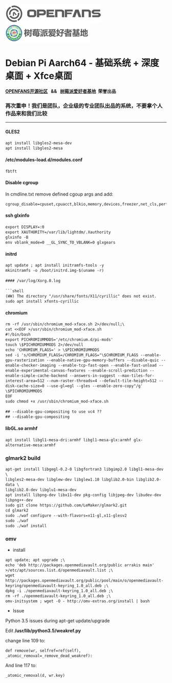 ![openfans](/images/openfans.png)&nbsp;&nbsp;&nbsp;&nbsp;![amatfan.png](/images/amatfan.png)

# Debian Pi Aarch64 - 基础系统 + 深度桌面 + Xfce桌面

**[OPENFANS开源社区](http://www.openfans.org)&nbsp;&nbsp; && &nbsp;&nbsp;[树莓派爱好者基地](http://www.pifan.org/)&nbsp;&nbsp;荣誉出品**

###  再次重申！我们是团队，企业级的专业团队出品的系统，不要拿个人作品来和我们比较

----

#### GLES2

```shell
apt install libgles2-mesa-dev
apt install libgles2-mesa
```

#### /etc/modules-load.d/modules.conf

```shell
fbtft
````

#### Disable cgroup

In cmdline.txt remove defined cgoup args and add:

```shell
cgroup_disable=cpuset,cpuacct,blkio,memory,devices,freezer,net_cls,perf_event,net_prio,pids
```

#### ssh glxinfo

```shell
export DISPLAY=:0
export XAUTHORITY=/var/lib/lightdm/.Xauthority
glxinfo -B
env vblank_mode=0 __GL_SYNC_TO_VBLANK=0 glxgears
```

#### initrd

```shell
apt update ; apt install initramfs-tools -y
mkinitramfs -o /boot/initrd.img-$(uname -r)
      
#### /var/log/Xorg.0.log

```shell
(WW) The directory "/usr/share/fonts/X11/cyrillic" does not exist.
sudo apt install xfonts-cyrillic
```

#### chromium

```shell
rm -rf /usr/sbin/chromium_mod-xface.sh 2>/dev/null;\
cat <<EOF >/usr/sbin/chromium_mod-xface.sh
#!/bin/bash
export PICHROMIUMMODS='/etc/chromium.d/pi-mods'
touch \$PICHROMIUMMODS 2>/dev/null
echo 'CHROMIUM_FLAGS=' > \$PICHROMIUMMODS
sed -i 's/CHROMIUM_FLAGS=/CHROMIUM_FLAGS="\$CHROMIUM_FLAGS --enable-gpu-rasterization --enable-native-gpu-memory-buffers --disable-quic --enable-checker-imaging --enable-tcp-fast-open --enable-fast-unload --enable-experimental-canvas-features --enable-scroll-prediction --enable-simple-cache-backend --answers-in-suggest --max-tiles-for-interest-area=512 --num-raster-threads=4 --default-tile-height=512 --disk-cache-size=0 --use-gl=egl --gles --enable-zero-copy"/g' \$PICHROMIUMMODS
EOF
sudo chmod +x /usr/sbin/chromium_mod-xface.sh

## --disable-gpu-compositing to use vc4 ??
## --disable-gpu-compositing 
```

#### libGL.so armhf

```shell
apt install libgl1-mesa-dri:armhf libgl1-mesa-glx:armhf glx-alternative-mesa:armhf
```

### glmark2 build

```shell
apt-get install libgegl-0.2-0 libgfortran3 libgimp2.0 libgl1-mesa-dev \
libgles2-mesa-dev libglew-dev libglew1.10 libglib2.0-bin libglib2.0-data \
libglib2.0-dev libglu1-mesa-dev 
apt install libpng-dev libx11-dev pkg-config libjpeg-dev libudev-dev libpng++-dev
sudo git clone https://github.com/LeMaker/glmark2.git
cd glmark2
sudo ./waf configure --with-flavors=x11-gl,x11-glesv2
sudo ./waf
sudo ./waf install
```

### omv

- install

```
apt update; apt upgrade ;\
echo 'deb http://packages.openmediavault.org/public arrakis main' >/etc/apt/sources.list.d/openmediavault.list ;\
wget http://packages.openmediavault.org/public/pool/main/o/openmediavault-keyring/openmediavault-keyring_1.0_all.deb ;\
dpkg -i ./openmediavault-keyring_1.0_all.deb ;\
rm -rf ./openmediavault-keyring_1.0_all.deb ;\
omv-initsystem ; wget -O - http://omv-extras.org/install | bash
```

- Issue

Python 3.5 issues during apt-get update/upgrade

Edit **/usr/lib/python3.5/weakref.py**

change line 109 to:

```
def remove(wr, selfref=ref(self), _atomic_removal=_remove_dead_weakref):
```

And line 117 to:

```
_atomic_removal(d, wr.key)
```
